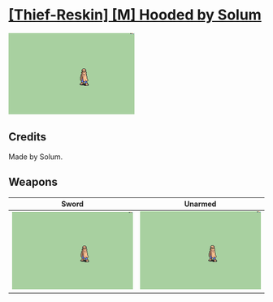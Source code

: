 # [\[Thief-Reskin\] \[M\] Hooded by Solum](./)
 

<img src="./1.%20Sword/Sword_000.png" alt="[Thief-Reskin] [M] Hooded by Solum standing" />

## Credits

Made by Solum.

## Weapons
 

|Sword |Unarmed |
|  :---: | :---: |
| <img alt="Sword animation" src="./1.%20Sword/Sword.gif" /> | <img alt="Unarmed animation" src="./8.%20Unarmed/Unarmed.gif" /> |

